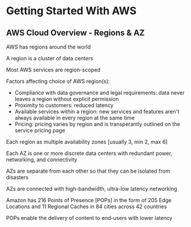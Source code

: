# Getting Started With AWS # 

## AWS Cloud Overview - Regions & AZ ## 

AWS has regions around the world 

A region is a cluster of data centers 

Most AWS services are region-scoped 

Factors affecting choice of AWS region(s): 
* Compliance with data governance and legal requirements: data never leaves a region without explicit permission 
* Proximity to customers: reduced latency 
* Available services within a region: new services and features aren't always available in every region at the same time 
* Pricing: pricing varies by region and is transperantly outlined on the service pricing page 

Each region as multiple availability zones [usually 3, min 2, max 6] 

Each AZ is one or more discrete data centers with redundant power, networking, and connectivity 

AZs are separate from each other so that they can be isolated from disasters 

AZs are connected with high-bandwidth, ultra-low latency networking 

Amazon has 216 Points of Presence [POPs] in the form of 205 Edge Locations and 11 Regional Caches in 84 cities across 42 countries 

POPs enable the delivery of content to end-users with lower latency 